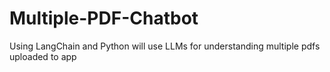 # Multiple-PDF-Chatbot
Using LangChain and Python will use LLMs for understanding multiple pdfs uploaded to app
